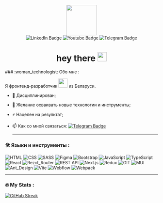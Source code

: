 <div id="header" align="center">
  <img src="https://media.giphy.com/media/M9gbBd9nbDrOTu1Mqx/giphy.gif" width="100"/>
  <div id="badges" align="center">
  <a href="https://www.linkedin.com/in/vitalik-babajanyan/">
    <img src="https://img.shields.io/badge/LinkedIn-blue?style=for-the-badge&logo=linkedin&logoColor=white" alt="LinkedIn Badge"/>
  </a>
  <a href="https://www.youtube.com/@user-em5wx6jx6d">
    <img src="https://img.shields.io/badge/YouTube-red?style=for-the-badge&logo=youtube&logoColor=white" alt="Youtube Badge"/>
  </a>
  <a href="https://t.me/vitalik170388">
    <img src="https://img.shields.io/badge/Telegram-blue?style=for-the-badge&logo=telegram&logoColor=white" alt="Telegram Badge"/>
  </a>
</div>
<img src="https://komarev.com/ghpvc/?username=your-github-Babajanyan&style=flat-square&color=blue" alt=""/>
  <h1>
  hey there
  <img src="https://media.giphy.com/media/hvRJCLFzcasrR4ia7z/giphy.gif" width="30px"/>
</h1>
</div>
### :woman_technologist: Обо мне :

Я фронтенд-разработчик <img src="https://media.giphy.com/media/WUlplcMpOCEmTGBtBW/giphy.gif" width="30">  из Беларуси.
- :telescope: Дисциплинирован;

- :seedling: Желание осваивать новые технологии и инструменты;

- :zap: Нацелен на результат;

- :mailbox: Как со мной связаться:  [![Telegram Badge](https://img.shields.io/badge/Babajanyan-blue?style=flat&logo=Telegram&logoColor=white)](https://t.me/vitaly1822)

  ---

### :hammer_and_wrench: Языки и инструменты :
![HTML](https://img.shields.io/badge/html-6DA55F?style=for-the-badge&logo=html&logoColor=white)
![CSS](https://img.shields.io/badge/css-%23593d88.svg?style=for-the-badge&logo=css&logoColor=white)
![SASS](https://img.shields.io/badge/sass-black?style=for-the-badge&logo=sass&logoColor=white)
![Figma](https://img.shields.io/badge/figma-red?style=for-the-badge&logo=figma&logoColor=white)
![Bootstrap](https://img.shields.io/badge/bootstrap-%23E0234E.svg?style=for-the-badge&logo=bootstrap&logoColor=white)
![JavaScript](https://img.shields.io/badge/JavaScript-F7DF1E?style=for-the-badge&logo=javascript&logoColor=black)
![TypeScript](https://img.shields.io/badge/TypeSctipt-316192?style=for-the-badge&logo=typescript&logoColor=white)
![React](https://img.shields.io/badge/react-%2320232a.svg?style=for-the-badge&logo=react&logoColor=%2361DAFB)
![Rezct_Router](https://img.shields.io/badge/react_router-F7DF1E?style=for-the-badge&logo=react_router&logoColor=black)
![REST API](https://img.shields.io/badge/REST_API-%2320232a.svg?style=for-the-badge&logo=rest_api&logoColor=%2361DAFB)
![Next.js](https://img.shields.io/badge/next-%238DD6F9.svg?style=for-the-badge&logo=next&logoColor=black)
![Redux](https://img.shields.io/badge/redux-%23646CFF.svg?style=for-the-badge&logo=redux&logoColor=white)
![GIT](https://img.shields.io/badge/git-%230081CB.svg?style=for-the-badge&logo=git&logoColor=white)
![MUI](https://img.shields.io/badge/mui-%2338B2AC.svg?style=for-the-badge&logo=mui&logoColor=white)
![Ant_Design](https://img.shields.io/badge/ant_design-%23E0234E.svg?style=for-the-badge&logo=ant_design&logoColor=white)
![Vite](https://img.shields.io/badge/vite-%23646CFF.svg?style=for-the-badge&logo=vite&logoColor=white)
![Webflow](https://img.shields.io/badge/webflow-316192?style=for-the-badge&logo=webflow&logoColor=white)
![Webpack](https://img.shields.io/badge/webpack-%238DD6F9.svg?style=for-the-badge&logo=webpack&logoColor=black)

---

### :fire: My Stats :
[![GitHub Streak](https://github-readme-streak-stats.herokuapp.com?user=Babajanyan&hide_border=&locale=ru&date_format=M%20j%5B%2C%20Y%5D)](https://git.io/streak-stats)



